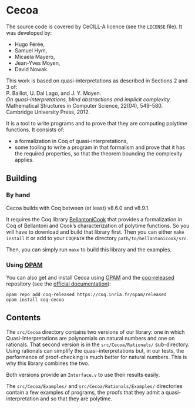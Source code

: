 # Cecoa

The source code is covered by CeCILL-A licence (see the `LICENSE` file).
It was developed by:

-   Hugo Férée,
-   Samuel Hym,
-   Micaela Mayero,
-   Jean-Yves Moyen,
-   David Nowak.

This work is based on quasi-interpretations as described in
Sections 2 and 3 of:  
P. Baillot, U. Dal Lago, and J. Y. Moyen.  
_On quasi-interpretations, blind abstractions and implicit complexity._  
Mathematical Structures in Computer Science, 22(04), 549-580.  
Cambridge University Press, 2012.

It is a tool to write programs and to prove that they are computing
polytime functions.
It consists of:

-   a formalization in Coq of quasi-interpretations,
-   some tooling to write a program in that formalism and prove that
    it has the required properties, so that the theorem bounding the
    complexity applies.


##  Building

### By hand

Cecoa builds with Coq between (at least) v8.6.0 and v8.9.1.

It requires the Coq library
[BellantoniCook](https://github.com/davidnowak/bellantonicook)
that provides a formalization in Coq of Bellantoni and Cook’s
characterization of polytime functions.
So you will have to download and build that library first.
Then you can either `make install` it or add to your `COQPATH` the directory
`path/to/bellantonicook/src`.

Then, you can simply run `make` to build this library and the examples.

### Using [OPAM]

You can also get and install Cecoa using [OPAM] and the
[coq-released](https://coq.inria.fr/opam/released) repository (see the
[official documentation](https://coq.inria.fr/opam/www/using.html)):

```
opam repo add coq-released https://coq.inria.fr/opam/released
opam install coq-cecoa
```

[OPAM]: https://opam.ocaml.org/


##  Contents

The `src/Cecoa` directory contains two versions of our library: one
in which Quasi-Interpretations are polynomials on natural numbers and
one on rationals.
That second version is in the `src/Cecoa/Rationals/` sub-directory.
Using rationals can simplify the quasi-interpretations but, in our
tests, the performance of proof-checking is much better for natural
numbers. This is why this library combines the two.

Both versions provide an `Interface.v` to use their results easily.

The `src/Cecoa/Examples/` and `src/Cecoa/Rationals/Examples/`
directories contain a few examples of programs, the proofs that they
admit a quasi-interpretation and so that they are polytime.
